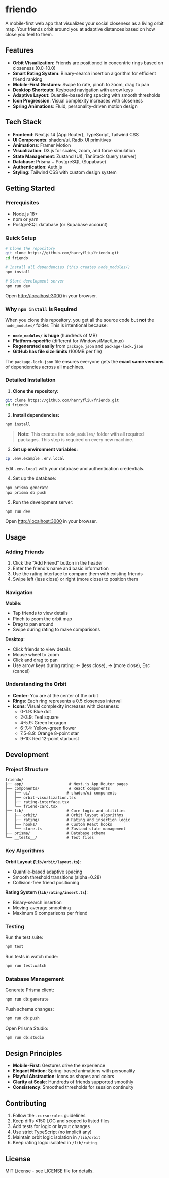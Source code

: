 # friendo

A mobile-first web app that visualizes your social closeness as a living orbit map. Your friends orbit around you at adaptive distances based on how close you feel to them.

## Features

- **Orbit Visualization**: Friends are positioned in concentric rings based on closeness (0.0-10.0)
- **Smart Rating System**: Binary-search insertion algorithm for efficient friend ranking
- **Mobile-First Gestures**: Swipe to rate, pinch to zoom, drag to pan
- **Desktop Shortcuts**: Keyboard navigation with arrow keys
- **Adaptive Layout**: Quantile-based ring spacing with smooth thresholds
- **Icon Progression**: Visual complexity increases with closeness
- **Spring Animations**: Fluid, personality-driven motion design

## Tech Stack

- **Frontend**: Next.js 14 (App Router), TypeScript, Tailwind CSS
- **UI Components**: shadcn/ui, Radix UI primitives
- **Animations**: Framer Motion
- **Visualization**: D3.js for scales, zoom, and force simulation
- **State Management**: Zustand (UI), TanStack Query (server)
- **Database**: Prisma + PostgreSQL (Supabase)
- **Authentication**: Auth.js
- **Styling**: Tailwind CSS with custom design system

## Getting Started

### Prerequisites

- Node.js 18+ 
- npm or yarn
- PostgreSQL database (or Supabase account)

### Quick Setup

```bash
# Clone the repository
git clone https://github.com/harryfliu/friendo.git
cd friendo

# Install all dependencies (this creates node_modules/)
npm install

# Start development server
npm run dev
```

Open [http://localhost:3000](http://localhost:3000) in your browser.

### Why `npm install` is Required

When you clone this repository, you get all the source code but **not** the `node_modules/` folder. This is intentional because:

- **`node_modules/` is huge** (hundreds of MB)
- **Platform-specific** (different for Windows/Mac/Linux) 
- **Regenerated easily** from `package.json` and `package-lock.json`
- **GitHub has file size limits** (100MB per file)

The `package-lock.json` file ensures everyone gets the **exact same versions** of dependencies across all machines.

### Detailed Installation

1. **Clone the repository:**
```bash
git clone https://github.com/harryfliu/friendo.git
cd friendo
```

2. **Install dependencies:**
```bash
npm install
```
> **Note:** This creates the `node_modules/` folder with all required packages. This step is required on every new machine.

3. **Set up environment variables:**
```bash
cp .env.example .env.local
```

Edit `.env.local` with your database and authentication credentials.

4. Set up the database:
```bash
npx prisma generate
npx prisma db push
```

5. Run the development server:
```bash
npm run dev
```

Open [http://localhost:3000](http://localhost:3000) in your browser.

## Usage

### Adding Friends

1. Click the "Add Friend" button in the header
2. Enter the friend's name and basic information
3. Use the rating interface to compare them with existing friends
4. Swipe left (less close) or right (more close) to position them

### Navigation

**Mobile:**
- Tap friends to view details
- Pinch to zoom the orbit map
- Drag to pan around
- Swipe during rating to make comparisons

**Desktop:**
- Click friends to view details
- Mouse wheel to zoom
- Click and drag to pan
- Use arrow keys during rating: ← (less close), → (more close), Esc (cancel)

### Understanding the Orbit

- **Center**: You are at the center of the orbit
- **Rings**: Each ring represents a 0.5 closeness interval
- **Icons**: Visual complexity increases with closeness:
  - 0-1.9: Blue dot
  - 2-3.9: Teal square
  - 4-5.9: Green hexagon
  - 6-7.4: Yellow-green flower
  - 7.5-8.9: Orange 8-point star
  - 9-10: Red 12-point starburst

## Development

### Project Structure

```
friendo/
├── app/                    # Next.js App Router pages
├── components/             # React components
│   ├── ui/                # shadcn/ui components
│   ├── orbit-visualization.tsx
│   ├── rating-interface.tsx
│   └── friend-card.tsx
├── lib/                   # Core logic and utilities
│   ├── orbit/             # Orbit layout algorithms
│   ├── rating/            # Rating and insertion logic
│   ├── hooks/             # Custom React hooks
│   └── store.ts           # Zustand state management
├── prisma/                # Database schema
└── __tests__/             # Test files
```

### Key Algorithms

**Orbit Layout (`lib/orbit/layout.ts`)**:
- Quantile-based adaptive spacing
- Smooth threshold transitions (alpha=0.28)
- Collision-free friend positioning

**Rating System (`lib/rating/insert.ts`)**:
- Binary-search insertion
- Moving-average smoothing
- Maximum 9 comparisons per friend

### Testing

Run the test suite:
```bash
npm test
```

Run tests in watch mode:
```bash
npm run test:watch
```

### Database Management

Generate Prisma client:
```bash
npm run db:generate
```

Push schema changes:
```bash
npm run db:push
```

Open Prisma Studio:
```bash
npm run db:studio
```

## Design Principles

- **Mobile-First**: Gestures drive the experience
- **Elegant Motion**: Spring-based animations with personality
- **Playful Abstraction**: Icons as shapes and colors
- **Clarity at Scale**: Hundreds of friends supported smoothly
- **Consistency**: Smoothed thresholds for session continuity

## Contributing

1. Follow the `.cursorrules` guidelines
2. Keep diffs ≤150 LOC and scoped to listed files
3. Add tests for logic or layout changes
4. Use strict TypeScript (no implicit any)
5. Maintain orbit logic isolation in `/lib/orbit`
6. Keep rating logic isolated in `/lib/rating`

## License

MIT License - see LICENSE file for details.
